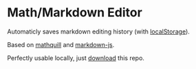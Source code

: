 # Math/Markdown Editor

Automaticly saves markdown editing history (with [localStorage](https://developer.mozilla.org/zh-TW/docs/Web/API/Window/localStorage)).

Based on [mathquill](https://github.com/mathquill/mathquill) and [markdown-js](https://github.com/evilstreak/markdown-js).

Perfectly usable locally, just [download](https://minhaskamal.github.io/DownGit/#/home?url=https://github.com/liao961120/MMeditor) this repo.
